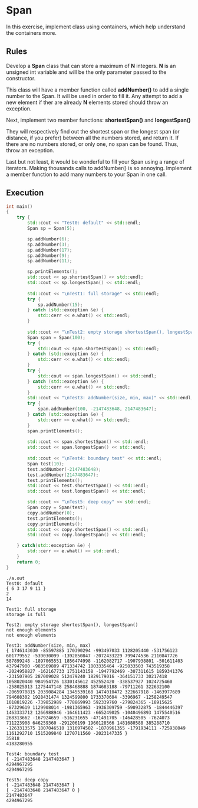 #  Span
In this exercise, implement class using containers, which help understand the containers more.

## Rules
Develop a **Span** class that can store a maximum of **N** integers. **N** is an unsigned int variable and will be the only parameter passed to the constructor.

This class will have a member function called **addNumber()** to add a single number to the Span. It will be used in order to fill it.
Any attempt to add a new element if ther are already **N** elements stored should throw an exception.

Next, implement two member functions: **shortestSpan()** and **longestSpan()**

They will respectively find out the shortest span or the longest span (or distance, if you prefer) between all the numbers stored, and return it.
If there are no numbers stored, or only one, no span can be found. Thus, throw an exception.

Last but not least, it would be wonderful to fill your Span using a range of iterators.
Making thousands calls to addNumber() is so annoying. Implement a member function to add many numbers to your Span in one call.

## Execution
```cpp
int main()
{
	try {
		std::cout << "Test0: default" << std::endl;
		Span sp = Span(5);

		sp.addNumber(6);
		sp.addNumber(3);
		sp.addNumber(17);
		sp.addNumber(9);
		sp.addNumber(11);

		sp.printElements();
		std::cout << sp.shortestSpan() << std::endl;
		std::cout << sp.longestSpan() << std::endl;
	
		std::cout << "\nTest1: full storage" << std::endl;
		try {
			sp.addNumber(15);
		} catch (std::exception &e) {
			std::cerr << e.what() << std::endl;
		}
		
		std::cout << "\nTest2: empty storage shortestSpan(), longestSpan()" << std::endl;
		Span span = Span(100);
		try {
			std::cout << span.shortestSpan() << std::endl;
		} catch (std::exception &e) {
			std::cerr << e.what() << std::endl;
		}
		try {
			std::cout << span.longestSpan() << std::endl;
		} catch (std::exception &e) {
			std::cerr << e.what() << std::endl;
		}
		std::cout << "\nTest3: addNumber(size, min, max)" << std::endl;
		try {
			span.addNumber(100, -2147483648, 2147483647);
		} catch (std::exception &e) {
			std::cerr << e.what() << std::endl;
		}
		span.printElements();
	
		std::cout << span.shortestSpan() << std::endl;
		std::cout << span.longestSpan() << std::endl;
	
		std::cout << "\nTest4: boundary test" << std::endl;
		Span test(10);
		test.addNumber(-2147483648);
		test.addNumber(2147483647);
		test.printElements();
		std::cout << test.shortestSpan() << std::endl;
		std::cout << test.longestSpan() << std::endl;

		std::cout << "\nTest5: deep copy" << std::endl;
		Span copy = Span(test);
		copy.addNumber(0);
		test.printElements();
		copy.printElements();
		std::cout << copy.shortestSpan() << std::endl;
		std::cout << copy.longestSpan() << std::endl;

	} catch(std::exception &e) {
		std::cerr << e.what() << std::endl;
	}
	return 0;
}
```
```
./a.out
Test0: default
{ 6 3 17 9 11 }
2
14

Test1: full storage
storage is full

Test2: empty storage shortestSpan(), longestSpan()
not enough elements
not enough elements

Test3: addNumber(size, min, max)
{ 1746143030 -85597885 170390294 -993497033 1128205440 -531756123 601779552 -539030099 -1392850847 -2072433229 799474536 2110847726 587899248 -1897065551 1856474998 -1162082717 -1907938801 -501611403 437947900 -983569809 471334742 1803335464 -925033503 743519358 -2024958827 -162167733 1751143158 -1947792469 -307311615 1859341376 -231507905 287009028 512479240 1829179016 -364151733 30217418 1058020440 984954726 1330145612 452552420 -338537927 1024725460 -258025913 1275447148 258468888 1874683188 -79711261 322632100 -2065970815 2039084284 1345539168 1474010472 322667918 -1463977689 794608302 1928431474 1324599800 1733370604 -3396967 -1258249547 1018819226 -739852989 -778869993 592339760 -279824365 -18915625 -87329619 1129908014 -1981365963 -1936309759 -590932875 -1844446397 1463333712 1266988946 -164611423 -665249025 -1040496893 1475540516 268313662 -167924659 -516231655 -471491705 -146428505 -7624073 711223908 646259360 -291206199 1960128566 1481680588 385288710 -1263313575 1807046510 1316974502 -1870961355 -1791934111 -725938049 1161292710 1515209840 1270711560 -2023147335 }
35818
4183280955

Test4: boundary test
{ -2147483648 2147483647 }
4294967295
4294967295

Test5: deep copy
{ -2147483648 2147483647 }
{ -2147483648 2147483647 0 }
2147483647
4294967295
```

